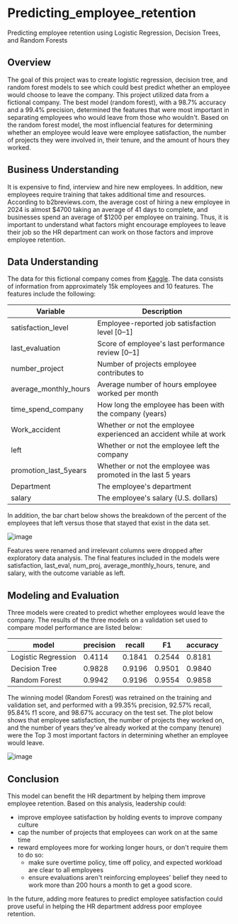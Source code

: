 # Predicting_employee_retention
Predicting employee retention using Logistic Regression, Decision Trees, and Random Forests

## Overview
The goal of this project was to create logistic regression, decision tree, and random forest models to see which could best predict whether an employee would choose to leave the company. This project utilized data from a fictional company. The best model (random forest), with a 98.7% accuracy and a 99.4% precision, determined the features that were most important in separating employees who would leave from those who wouldn't. Based on the random forest model, the most influencial features for determining whether an employee would leave were employee satisfaction, the number of projects they were involved in, their tenure, and the amount of hours they worked.

## Business Understanding
It is expensive to find, interview and hire new employees. In addition, new employees require training that takes additional time and resources. According to b2breviews.com, the average cost of hiring a new employee in 2024 is almost $4700 taking an average of 41 days to complete, and businesses spend an average of $1200 per employee on training. Thus, it is important to understand what factors might encourage employees to leave their job so the HR department can work on those factors and improve employee retention.

## Data Understanding
The data for this fictional company comes from [Kaggle](https://www.kaggle.com/datasets/mfaisalqureshi/hr-analytics-and-job-prediction?select=HR_comma_sep.csv). The data consists of information from approximately 15k employees and 10 features. The features include the following: 

Variable  |Description |
-----|-----|
satisfaction_level|Employee-reported job satisfaction level [0&ndash;1]|
last_evaluation|Score of employee's last performance review [0&ndash;1]|
number_project|Number of projects employee contributes to|
average_monthly_hours|Average number of hours employee worked per month|
time_spend_company|How long the employee has been with the company (years)
Work_accident|Whether or not the employee experienced an accident while at work
left|Whether or not the employee left the company
promotion_last_5years|Whether or not the employee was promoted in the last 5 years
Department|The employee's department
salary|The employee's salary (U.S. dollars)

In addition, the bar chart below shows the breakdown of the percent of the employees that left versus those that stayed that exist in the data set.

![image](https://github.com/user-attachments/assets/82b4c9b7-582d-4d6e-a636-82933d494fbe)

Features were renamed and irrelevant columns were dropped after exploratory data analysis. The final features included in the models were satisfaction, last_eval, num_proj, average_monthly_hours, tenure, and salary, with the outcome variable as left.

## Modeling and Evaluation
Three models were created to predict whether employees would leave the company. The results of the three models on a validation set used to compare model performance are listed below:

model	|precision	|recall	|F1	|accuracy |
-----|-----|-----|-----|-----| 
Logistic Regression	|0.4114	|0.1841	|0.2544	|0.8181 |
Decision Tree	|0.9828	|0.9196	|0.9501	|0.9840 |
Random Forest	|0.9942	|0.9196	|0.9554	|0.9858 |

The winning model (Random Forest) was retrained on the training and validation set, and performed with a 99.35% precision, 92.57% recall, 95.84% f1 score, and 98.67% accuracy on the test set. The plot below shows that employee satisfaction, the number of projects they worked on, and the number of years they've already worked at the company (tenure) were the Top 3 most important factors in determining whether an employee would leave. 

![image](https://github.com/user-attachments/assets/962cf8c1-f47f-46d9-8179-3641002f73ef)

## Conclusion
This model can benefit the HR department by helping them improve employee retention. Based on this analysis, leadership could:
 - improve employee satisfaction by holding events to improve company culture
 - cap the number of projects that employees can work on at the same time
 - reward employees more for working longer hours, or don't require them to do so:
     - make sure overtime policy, time off policy, and expected workload are clear to all employees
     - ensure evaluations aren't reinforcing employees' belief they need to work more than 200 hours a month to get a good score.
  
In the future, adding more features to predict employee satisfaction could prove useful in helping the HR department address poor employee retention. 



